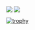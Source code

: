<span>
  <img align="center" src="https://github-readme-stats.vercel.app/api?username=takano32&count_private=true&show_icons=true&&theme=onedark" />
</span>
<span>
  <img align="center" src="https://github-readme-stats.vercel.app/api/top-langs/?username=takano32&theme=onedark&layout=compact" />
</span>

[![trophy](https://github-profile-trophy.vercel.app/?username=takano32&theme=onedark&rank=SECRET,SSS,SS,S,AAA,AA,A)](https://github.com/ryo-ma/github-profile-trophy)
